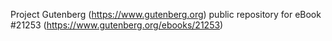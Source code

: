 Project Gutenberg (https://www.gutenberg.org) public repository for eBook #21253 (https://www.gutenberg.org/ebooks/21253)
